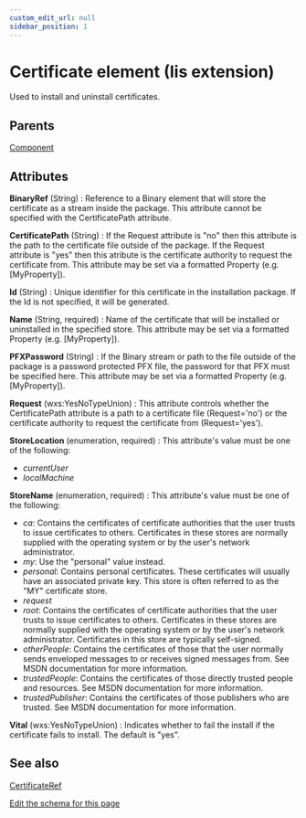 ```yaml
---
custom_edit_url: null
sidebar_position: 1
---
```

# Certificate element (Iis extension)
Used to install and uninstall certificates.

## Parents
[Component](../wxs/component.md)

## Attributes
**BinaryRef** (String)
  : Reference to a Binary element that will store the certificate as a stream inside the package.  This attribute cannot be specified with the CertificatePath attribute.

**CertificatePath** (String)
  : If the Request attribute is "no" then this attribute is the path to the certificate file outside of the package. If the Request attribute is "yes" then this atribute is the certificate authority to request the certificate from. This attribute may be set via a formatted Property (e.g. [MyProperty]).

**Id** (String)
  : Unique identifier for this certificate in the installation package. If the Id is not specified, it will be generated.

**Name** (String, required)
  : Name of the certificate that will be installed or uninstalled in the specified store. This attribute may be set via a formatted Property (e.g. [MyProperty]).

**PFXPassword** (String)
  : If the Binary stream or path to the file outside of the package is a password protected PFX file, the password for that PFX must be specified here.  This attribute may be set via a formatted Property (e.g. [MyProperty]).

**Request** (wxs:YesNoTypeUnion)
  : This attribute controls whether the CertificatePath attribute is a path to a certificate file (Request='no') or the certificate authority to request the certificate from (Request='yes').

**StoreLocation** (enumeration, required)
  :  This attribute's value must be one of the following:
- *currentUser*
- *localMachine*

**StoreName** (enumeration, required)
  :  This attribute's value must be one of the following:
- *ca*: Contains the certificates of certificate authorities that the user trusts to issue certificates to others. Certificates in these stores are normally supplied with the operating system or by the user's network administrator.
- *my*: Use the "personal" value instead.
- *personal*: Contains personal certificates. These certificates will usually have an associated private key. This store is often referred to as the "MY" certificate store.
- *request*
- *root*: Contains the certificates of certificate authorities that the user trusts to issue certificates to others. Certificates in these stores are normally supplied with the operating system or by the user's network administrator. Certificates in this store are typically self-signed.
- *otherPeople*: Contains the certificates of those that the user normally sends enveloped messages to or receives signed messages from. See MSDN documentation for more information.
- *trustedPeople*: Contains the certificates of those directly trusted people and resources. See MSDN documentation for more information.
- *trustedPublisher*: Contains the certificates of those publishers who are trusted. See MSDN documentation for more information.

**Vital** (wxs:YesNoTypeUnion)
  : Indicates whether to fail the install if the certificate fails to install. The default is "yes".


## See also
[CertificateRef](certificateref.md)

[Edit the schema for this page](https://github.com/wixtoolset/web/blob/master/src/xsd4/iis.xsd)